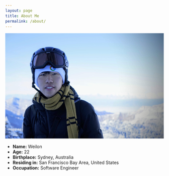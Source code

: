 ```yaml
---
layout: page
title: About Me
permalink: /about/
---
```


![Hi!][me]

- **Name:** Weilon
- **Age:** 22
- **Birthplace:** Sydney, Australia
- **Residing in:** San Francisco Bay Area, United States
- **Occupation:** Software Engineer

[me]: /assets/images/about_me.jpg
